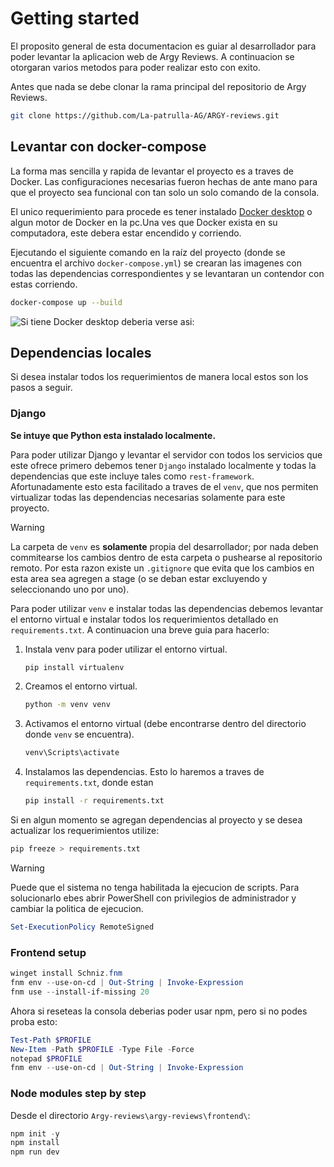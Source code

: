 # Getting started
El proposito general de esta documentacion es guiar al desarrollador para poder levantar la aplicacion web de Argy Reviews. A continuacion se otorgaran varios metodos para poder realizar esto con exito.

Antes que nada se debe clonar la rama principal del repositorio de Argy Reviews.
```bash
git clone https://github.com/La-patrulla-AG/ARGY-reviews.git
```

## Levantar con docker-compose
La forma mas sencilla y rapida de levantar el proyecto es a traves de Docker. Las configuraciones necesarias fueron hechas de ante mano para que el proyecto sea funcional con tan solo un solo comando de la consola. 

El unico requerimiento para procede es tener instalado [Docker desktop](https://www.docker.com/products/docker-desktop/) o algun motor de Docker en la pc.Una ves que Docker exista en su computadora, este debera estar encendido y corriendo. 

Ejecutando el siguiente comando en la raíz del proyecto (donde se encuentra el archivo `docker-compose.yml`) se crearan las imagenes con todas las dependencias correspondientes y se levantaran un contendor con estas corriendo.
```bash
docker-compose up --build
```
![Si tiene Docker desktop deberia verse asi:](https://i.imgur.com/za2mOgv.png)

## Dependencias locales
Si desea instalar todos los requerimientos de manera local estos son los pasos a seguir.


### Django
__Se intuye que Python esta instalado localmente.__

Para poder utilizar Django y levantar el servidor con todos los servicios que este ofrece primero debemos tener `Django` instalado localmente y todas la dependencias que este incluye tales como `rest-framework`. Afortunadamente esto esta facilitado a traves de el `venv`, que nos permiten virtualizar todas las dependencias necesarias solamente para este proyecto.

> [!WARNING]
> La carpeta de `venv` es __solamente__ propia del desarrollador; por nada deben commitearse los cambios dentro de esta carpeta o pushearse al repositorio remoto.
> Por esta razon existe un `.gitignore` que evita que los cambios en esta area sea agregen a stage (o se deban estar excluyendo y seleccionando uno por uno).

Para poder utilizar `venv` e instalar todas las dependencias debemos levantar el entorno virtual e instalar todos los requerimientos detallado en `requirements.txt`. A continuacion una breve guia para hacerlo:

1. Instala venv para poder utilizar el entorno virtual.
    ```bash
    pip install virtualenv
    ```
2. Creamos el entorno virtual.
    ```bash
    python -m venv venv
    ```
3. Activamos el entorno virtual (debe encontrarse dentro del directorio donde `venv` se encuentra).
    ```bash
    venv\Scripts\activate
    ```
4. Instalamos las dependencias. Esto lo haremos a traves de `requirements.txt`, donde estan
    ```bash
    pip install -r requirements.txt
    ```

Si en algun momento se agregan dependencias al proyecto y se desea actualizar los requerimientos utilize:
```bash
pip freeze > requirements.txt
```

> [!WARNING]
> Puede que el sistema no tenga habilitada la ejecucion de scripts. Para solucionarlo ebes abrir PowerShell con privilegios de administrador y cambiar la politica de ejecucion.
>   ```powershell
>   Set-ExecutionPolicy RemoteSigned
>   ```



### Frontend setup
```PowerShell
winget install Schniz.fnm
fnm env --use-on-cd | Out-String | Invoke-Expression 
fnm use --install-if-missing 20
```
Ahora si reseteas la consola deberias poder usar npm, pero si no podes proba esto:
```PowerShell
Test-Path $PROFILE
New-Item -Path $PROFILE -Type File -Force
notepad $PROFILE
fnm env --use-on-cd | Out-String | Invoke-Expression
```
### Node modules step by step
Desde el directorio `Argy-reviews\argy-reviews\frontend\`:
```powershell 
npm init -y
npm install
npm run dev
```